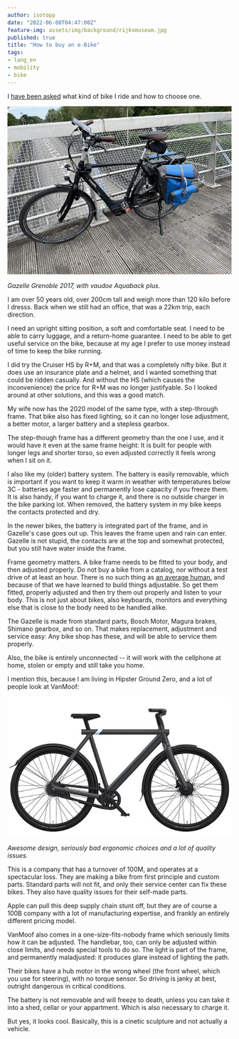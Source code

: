 ```yaml
---
author: isotopp
date: "2022-06-08T04:47:00Z"
feature-img: assets/img/background/rijksmuseum.jpg
published: true
title: "How to buy an e-Bike"
tags:
- lang_en
- mobility
- bike
---
```


I [have been asked](https://twitter.com/isotopp/status/1534158787891843073) what kind of bike I ride and how to choose one.

![](/uploads/2022/06/grenoble.jpg)

*Gazelle Grenoble 2017, with vaudoe Aquaback plus.*

I am over 50 years old, over 200cm tall and weigh more than 120 kilo before I dresss.
Back when we still had an office, that was a 22km trip, each direction.

I need an upright sitting position, a soft and comfortable seat.
I need to be able to carry luggage, and a return-home guarantee.
I need to be able to get useful service on the bike, because at my age I prefer to use money instead of time to keep the bike running.

I did try the Cruiser HS by R+M, and that was a completely nifty bike.
But it does use an insurance plate and a helmet, and I wanted something that could be ridden casually.
And without the HS (which causes the inconvenience) the price for R+M was no longer justifyable.
So I looked around at other solutions, and this was a good match.

My wife now has the 2020 model of the same type, with a step-through frame.
That bike also has fixed lighting, so it can no longer lose adjustment, a better motor, a larger battery and a stepless gearbox.

The step-though frame has a different geometry than the one I use, and it would have it even at the same frame height:
It is built for people with longer legs and shorter torso, so even adjusted correctly it feels wrong when I sit on it.

I also like my (older) battery system.
The battery is easily removable, which is important if you want to keep it warm in weather with temperatures below 3C - batteries age faster and permanently lose capacity if you freeze them.
It is also handy, if you want to charge it, and there is no outside charger in the bike parking lot.
When removed, the battery system in my bike keeps the contacts protected and dry.

In the newer bikes, the battery is integrated part of the frame, and in Gazelle's case goes out up.
This leaves the frame upen and rain can enter.
Gazelle is not stupid, the contacts are at the top and somewhat protected, but you still have water inside the frame.

Frame geometry matters.
A bike frame needs to be fitted to your body, and then adjusted properly.
Do not buy a bike from a catalog, nor without a test drive of at least an hour.
There is no such thing as [an average human](https://www.thestar.com/news/insight/2016/01/16/when-us-air-force-discovered-the-flaw-of-averages.html), and because of that we have learned to build things adjustable.
So get them fitted, properly adjusted and then try them out properly and listen to your body.
This is not just about bikes, also keyboards, monitors and everything else that is close to the body need to be handled alike.

The Gazelle is made from standard parts, Bosch Motor, Magura brakes, Shimano gearbox, and so on.
That makes replacement, adjustment and service easy:
Any bike shop has these, and will be able to service them properly.

Also, the bike is entirely unconnected -- it will work with the cellphone at home, stolen or empty and still take you home.

I mention this, because I am living in Hipster Ground Zero, and a lot of people look at VanMoof:

![](/uploads/2022/06/vanmoof.jpg)

*Awesome design, seriously bad ergonomic choices and a lot of quality issues.*

This is a company that has a turnover of 100M, and operates at a spectacular loss.
They are making a bike from first principle and custom parts.
Standard parts will not fit, and only their service center can fix these bikes.
They also have quality issues for their self-made parts.

Apple can pull this deep supply chain stunt off, but they are of course a 100B company with a lot of manufacturing expertise, and frankly an entirely different pricing model.

VanMoof also comes in a one-size-fits-nobody frame which seriously limits how it can be adjusted.
The handlebar, too, can only be adjusted within close limits, and needs special tools to do so.
The light is part of the frame, and permanently maladjusted: it produces glare instead of lighting the path.

Their bikes have a hub motor in the wrong wheel (the front wheel, which you use for steering), with no torque sensor.
So driving is janky at best, outright dangerous in critical conditions.

The battery is not removable and will freeze to death, unless you can take it into a shed, cellar or your appartment.
Which is also necessary to charge it.

But yes, it looks cool.
Basically, this is a cinetic sculpture and  not actually a vehicle.
